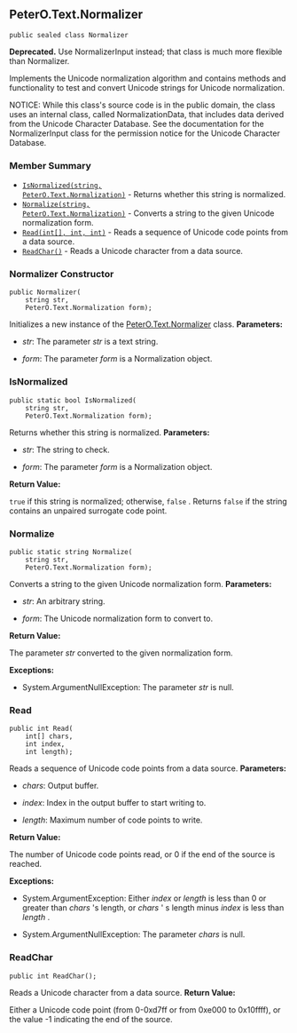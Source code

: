 ## PeterO.Text.Normalizer

    public sealed class Normalizer

<b>Deprecated.</b> Use NormalizerInput instead; that class is much more flexible than Normalizer.

 Implements the Unicode normalization algorithm and contains methods and functionality to test and convert Unicode strings for Unicode normalization.

 NOTICE: While this class's source code is in the public domain, the class uses an internal class, called NormalizationData, that includes data derived from the Unicode Character Database. See the documentation for the NormalizerInput class for the permission notice for the Unicode Character Database.

  ### Member Summary
* <code>[IsNormalized(string, PeterO.Text.Normalization)](#IsNormalized_string_PeterO_Text_Normalization)</code> - Returns whether this string is normalized.
* <code>[Normalize(string, PeterO.Text.Normalization)](#Normalize_string_PeterO_Text_Normalization)</code> - Converts a string to the given Unicode normalization form.
* <code>[Read(int[], int, int)](#Read_int_int_int)</code> - Reads a sequence of Unicode code points from a data source.
* <code>[ReadChar()](#ReadChar)</code> - Reads a Unicode character from a data source.

<a id="Void_ctor_String_Normalization"></a>
### Normalizer Constructor

    public Normalizer(
        string str,
        PeterO.Text.Normalization form);

 Initializes a new instance of the [PeterO.Text.Normalizer](PeterO.Text.Normalizer.md) class.  <b>Parameters:</b>

 * <i>str</i>: The parameter  <i>str</i>
 is a text string.

 * <i>form</i>: The parameter  <i>form</i>
 is a Normalization object.

<a id="IsNormalized_string_PeterO_Text_Normalization"></a>
### IsNormalized

    public static bool IsNormalized(
        string str,
        PeterO.Text.Normalization form);

 Returns whether this string is normalized.  <b>Parameters:</b>

 * <i>str</i>: The string to check.

 * <i>form</i>: The parameter  <i>form</i>
 is a Normalization object.

<b>Return Value:</b>

 `true`  if this string is normalized; otherwise,  `false`  . Returns  `false`  if the string contains an unpaired surrogate code point.

<a id="Normalize_string_PeterO_Text_Normalization"></a>
### Normalize

    public static string Normalize(
        string str,
        PeterO.Text.Normalization form);

 Converts a string to the given Unicode normalization form.  <b>Parameters:</b>

 * <i>str</i>: An arbitrary string.

 * <i>form</i>: The Unicode normalization form to convert to.

<b>Return Value:</b>

The parameter  <i>str</i>
 converted to the given normalization form.

<b>Exceptions:</b>

 * System.ArgumentNullException:
The parameter  <i>str</i>
 is null.

<a id="Read_int_int_int"></a>
### Read

    public int Read(
        int[] chars,
        int index,
        int length);

 Reads a sequence of Unicode code points from a data source.  <b>Parameters:</b>

 * <i>chars</i>: Output buffer.

 * <i>index</i>: Index in the output buffer to start writing to.

 * <i>length</i>: Maximum number of code points to write.

<b>Return Value:</b>

The number of Unicode code points read, or 0 if the end of the source is reached.

<b>Exceptions:</b>

 * System.ArgumentException:
Either  <i>index</i>
 or  <i>length</i>
 is less than 0 or greater than  <i>chars</i>
 's length, or  <i>chars</i>
 ' s length minus  <i>index</i>
 is less than  <i>length</i>
 .

 * System.ArgumentNullException:
The parameter  <i>chars</i>
 is null.

<a id="ReadChar"></a>
### ReadChar

    public int ReadChar();

 Reads a Unicode character from a data source.  <b>Return Value:</b>

Either a Unicode code point (from 0-0xd7ff or from 0xe000 to 0x10ffff), or the value -1 indicating the end of the source.
